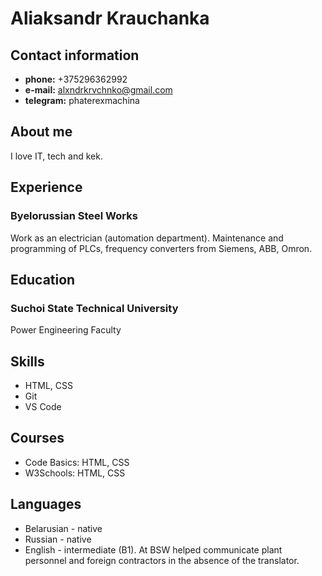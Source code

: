 # Aliaksandr Krauchanka

## Contact information
* **phone:** +375296362992
* **e-mail:** alxndrkrvchnko@gmail.com
* **telegram:** phaterexmachina

## About me
I love IT, tech and kek.

## Experience 
### Byelorussian Steel Works
Work as an electrician (automation department). Maintenance and programming of PLCs, frequency converters from Siemens, ABB, Omron.

## Education
### Suchoi State Technical University
Power Engineering Faculty


## Skills
* HTML, CSS
* Git
* VS Code

## Courses
* Code Basics: HTML, CSS
* W3Schools: HTML, CSS

## Languages
* Belarusian - native
* Russian - native
* English - intermediate (B1). At BSW helped communicate plant personnel and foreign contractors in the absence of the translator.
